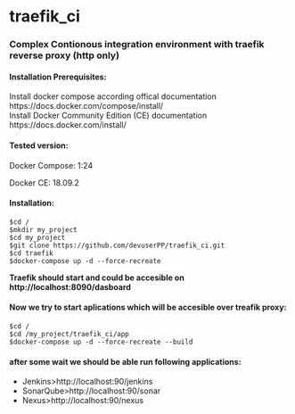 # traefik_ci
<p><h3>Complex Contionous integration environment with traefik reverse proxy (http only)</p></h3>
<p><h4>Installation Prerequisites:</h4></p>
<p>Install docker compose according offical documentation https://docs.docker.com/compose/install/</br>
Install Docker Community Edition (CE) documentation https://docs.docker.com/install/</p>
<h4><p>Tested version:</p></h4>
<p>Docker Compose: 1:24</p>
<p>Docker CE: 18.09.2</p>

<h4>Installation:</h4>
<p><code>$cd /</code> </br>
<code>$mkdir my_project</code></br>
<code>$cd my_project</code></br>
<code>$git clone https://github.com/devuserPP/traefik_ci.git</code></br>
<code>$cd traefik</code></br>
<code>$docker-compose up -d --force-recreate</code></p>

<b> Traefik should start and could be accesible on http://localhost:8090/dasboard </b>

<h4>Now we try to start aplications which will be accesible over treafik proxy:</h4>
<p><code>$cd / </code></br>
<code>$cd /my_project/traefik_ci/app </code></br>
<code>$docker-compose up -d --force-recreate --build </code></br></p>

<h4>after some wait we should be able run following applications:</h4>
<ul>
<li>Jenkins>http://localhost:90/jenkins</li>
<li>SonarQube>http://localhost:90/sonar</li>
<li>Nexus>http://localhost:90/nexus</p></li>
